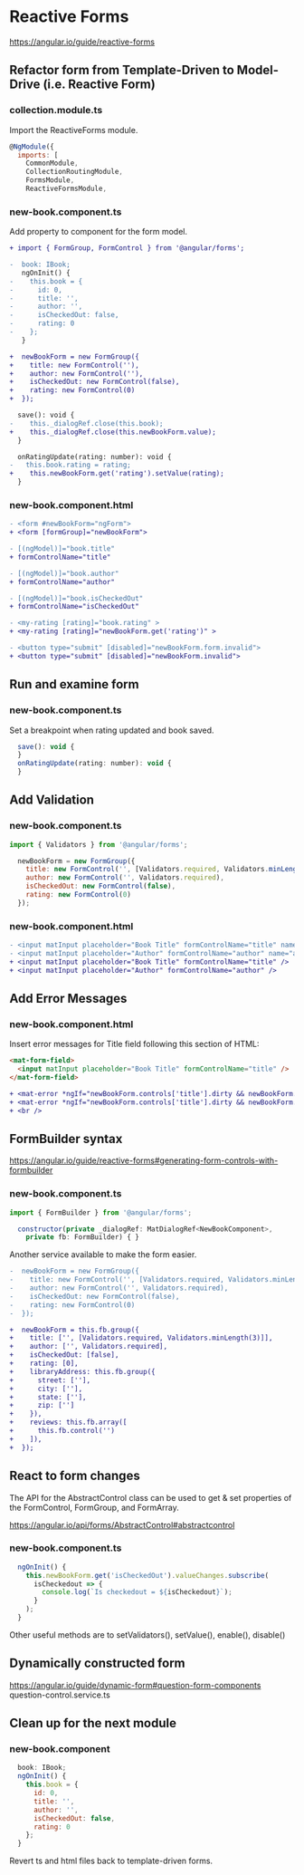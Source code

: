 # Reactive Forms
https://angular.io/guide/reactive-forms

## Refactor form from Template-Driven to Model-Drive (i.e. Reactive Form)

### collection.module.ts
Import the ReactiveForms module.

```javascript
@NgModule({
  imports: [
    CommonModule,
    CollectionRoutingModule,
    FormsModule,
    ReactiveFormsModule,
```
### new-book.component.ts

Add property to component for the form model.

```diff
+ import { FormGroup, FormControl } from '@angular/forms';

-  book: IBook;
   ngOnInit() {
-    this.book = {
-      id: 0,
-      title: '',
-      author: '',
-      isCheckedOut: false,
-      rating: 0
-    };
   }

+  newBookForm = new FormGroup({
+    title: new FormControl(''),
+    author: new FormControl(''),
+    isCheckedOut: new FormControl(false),
+    rating: new FormControl(0)
+  });
```

```diff
  save(): void {
-    this._dialogRef.close(this.book);
+    this._dialogRef.close(this.newBookForm.value);
  }

  onRatingUpdate(rating: number): void {
-   this.book.rating = rating;
+    this.newBookForm.get('rating').setValue(rating);
  }
```
### new-book.component.html

```diff
- <form #newBookForm="ngForm">
+ <form [formGroup]="newBookForm">
```

```diff
- [(ngModel)]="book.title"
+ formControlName="title"

- [(ngModel)]="book.author"
+ formControlName="author"

- [(ngModel)]="book.isCheckedOut"
+ formControlName="isCheckedOut"

- <my-rating [rating]="book.rating" >
+ <my-rating [rating]="newBookForm.get('rating')" >

- <button type="submit" [disabled]="newBookForm.form.invalid">
+ <button type="submit" [disabled]="newBookForm.invalid">
```

## Run and examine form

### new-book.component.ts
Set a breakpoint when rating updated and book saved.
```javascript
  save(): void {
  }
  onRatingUpdate(rating: number): void {
  }
```

## Add Validation

### new-book.component.ts
```javascript
import { Validators } from '@angular/forms';

  newBookForm = new FormGroup({
    title: new FormControl('', [Validators.required, Validators.minLength(3)]),
    author: new FormControl('', Validators.required),
    isCheckedOut: new FormControl(false),
    rating: new FormControl(0)
  });
```

### new-book.component.html
```diff
- <input matInput placeholder="Book Title" formControlName="title" name="title" required />
- <input matInput placeholder="Author" formControlName="author" name="author" required />
+ <input matInput placeholder="Book Title" formControlName="title" />
+ <input matInput placeholder="Author" formControlName="author" />
```

## Add Error Messages

### new-book.component.html
Insert error messages for Title field following this section of HTML:
```html
<mat-form-field>
  <input matInput placeholder="Book Title" formControlName="title" />
</mat-form-field>
```
```diff
+ <mat-error *ngIf="newBookForm.controls['title'].dirty && newBookForm.controls['title'].errors?.required">Title is required</mat-error>
+ <mat-error *ngIf="newBookForm.controls['title'].dirty && newBookForm.controls['title'].hasError('minlength')">Title is too short</mat-error>
+ <br />
```

## FormBuilder syntax
https://angular.io/guide/reactive-forms#generating-form-controls-with-formbuilder

### new-book.component.ts
```javascript
import { FormBuilder } from '@angular/forms';

  constructor(private _dialogRef: MatDialogRef<NewBookComponent>,
    private fb: FormBuilder) { }
```
Another service available to make the form easier.

```diff
-  newBookForm = new FormGroup({
-    title: new FormControl('', [Validators.required, Validators.minLength(3)]),
-    author: new FormControl('', Validators.required),
-    isCheckedOut: new FormControl(false),
-    rating: new FormControl(0)
-  });

+  newBookForm = this.fb.group({
+    title: ['', [Validators.required, Validators.minLength(3)]],
+    author: ['', Validators.required],
+    isCheckedOut: [false],
+    rating: [0],
+    libraryAddress: this.fb.group({
+      street: [''],
+      city: [''],
+      state: [''],
+      zip: ['']
+    }),
+    reviews: this.fb.array([
+      this.fb.control('')
+    ]),
+  });
```

## React to form changes
The API for the AbstractControl class can be used to get & set properties of the FormControl, FormGroup, and FormArray.

https://angular.io/api/forms/AbstractControl#abstractcontrol

### new-book.component.ts
```javascript
  ngOnInit() {
    this.newBookForm.get('isCheckedOut').valueChanges.subscribe(
      isCheckedout => {
        console.log(`Is checkedout = ${isCheckedout}`);
      }
    );
  }
```

Other useful methods are to setValidators(), setValue(), enable(), disable()

## Dynamically constructed form
https://angular.io/guide/dynamic-form#question-form-components
question-control.service.ts

## Clean up for the next module

### new-book.component
```javascript
  book: IBook;
  ngOnInit() {
    this.book = {
      id: 0,
      title: '',
      author: '',
      isCheckedOut: false,
      rating: 0
    };
  }
```

Revert ts and html files back to template-driven forms.
